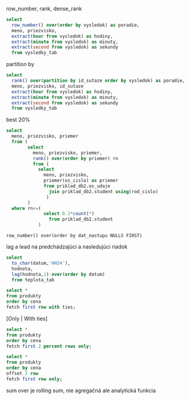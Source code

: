 row_number, rank, dense_rank
```sql
select 
  row_number() over(order by vysledok) as poradie, 
  meno, priezvisko, 
  extract(hour from vysledok) as hodiny, 
  extract(minute from vysledok) as minuty, 
  extract(second from vysledok) as sekundy 
  from vysledky_tab
```

partition by
```sql
select 
  rank() over(partition by id_sutaze order by vysledok) as poradie, 
  meno, priezvisko, id_sutaze 
  extract(hour from vysledok) as hodiny, 
  extract(minute from vysledok) as minuty, 
  extract(second from vysledok) as sekundy 
  from vysledky_tab
```
best 20%
```sql
select 
  meno, priezvisko, priemer 
  from (
        select 
          meno, priezvisko, priemer, 
          rank() over(order by priemer) rn 
          from ( 
            select 
              meno, priezvisko, 
              priemer(os_cislo) as priemer 
              from priklad_db2.os_udaje 
                join priklad_db2.student using(rod_cislo) 
               ) 
        ) 
  where rn<=(
              select 0.2*count(*) 
                from priklad_db2.student 
            )
```

`row_number() over(order by dat_nastupu NULLS FIRST)`

lag a lead na predchádzajúci a nasledujúci riadok
```sql
select 
  to_char(datum,'HH24'), 
  hodnota, 
  lag(hodnota,1) over(order by datum) 
  from teplota_tab
```

```sql
select * 
from produkty 
order by cena 
fetch first row with ties;
```
\[Only | With ties\]
```sql
select * 
from produkty 
order by cena 
fetch first 2 percent rows only;
```
```sql
select * 
from produkty
order by cena 
offset 2 row
fetch first row only;
```

sum over je rolling sum, nie agregačná ale analytická funkcia